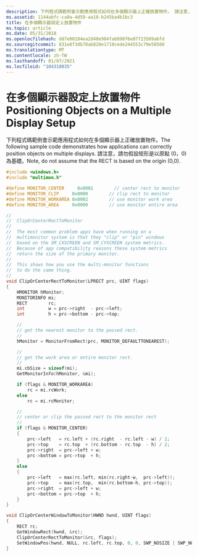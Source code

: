 ```yaml
---
description: 下列程式碼範例會示範應用程式如何在多個顯示器上正確放置物件。 請注意，請勿假設矩形是以原點 (0，0) 為基礎。
ms.assetid: 1144abfc-ca0a-4d59-aa18-b245ba4b1bc3
title: 在多個顯示器設定上放置物件
ms.topic: article
ms.date: 05/31/2018
ms.openlocfilehash: dd7e00104ea2d48e984fa6898f6e07f23509a6fd
ms.sourcegitcommit: 831e8f3db78ab820e1710cede244553c70e50500
ms.translationtype: MT
ms.contentlocale: zh-TW
ms.lasthandoff: 01/07/2021
ms.locfileid: "104318835"
---
```

# <a name="positioning-objects-on-a-multiple-display-setup"></a><span data-ttu-id="df063-104">在多個顯示器設定上放置物件</span><span class="sxs-lookup"><span data-stu-id="df063-104">Positioning Objects on a Multiple Display Setup</span></span>

<span data-ttu-id="df063-105">下列程式碼範例會示範應用程式如何在多個顯示器上正確放置物件。</span><span class="sxs-lookup"><span data-stu-id="df063-105">The following sample code demonstrates how applications can correctly position objects on multiple displays.</span></span> <span data-ttu-id="df063-106">請注意，請勿假設矩形是以原點 (0，0) 為基礎。</span><span class="sxs-lookup"><span data-stu-id="df063-106">Note, do not assume that the RECT is based on the origin (0,0).</span></span>


```C++
#include <windows.h>
#include "multimon.h"    

#define MONITOR_CENTER     0x0001        // center rect to monitor 
#define MONITOR_CLIP     0x0000        // clip rect to monitor 
#define MONITOR_WORKAREA 0x0002        // use monitor work area 
#define MONITOR_AREA     0x0000        // use monitor entire area 

// 
//  ClipOrCenterRectToMonitor 
// 
//  The most common problem apps have when running on a 
//  multimonitor system is that they "clip" or "pin" windows 
//  based on the SM_CXSCREEN and SM_CYSCREEN system metrics. 
//  Because of app compatibility reasons these system metrics 
//  return the size of the primary monitor. 
// 
//  This shows how you use the multi-monitor functions 
//  to do the same thing. 
// 
void ClipOrCenterRectToMonitor(LPRECT prc, UINT flags)
{
    HMONITOR hMonitor;
    MONITORINFO mi;
    RECT        rc;
    int         w = prc->right  - prc->left;
    int         h = prc->bottom - prc->top;

    // 
    // get the nearest monitor to the passed rect. 
    // 
    hMonitor = MonitorFromRect(prc, MONITOR_DEFAULTTONEAREST);

    // 
    // get the work area or entire monitor rect. 
    // 
    mi.cbSize = sizeof(mi);
    GetMonitorInfo(hMonitor, &mi);

    if (flags & MONITOR_WORKAREA)
        rc = mi.rcWork;
    else
        rc = mi.rcMonitor;

    // 
    // center or clip the passed rect to the monitor rect 
    // 
    if (flags & MONITOR_CENTER)
    {
        prc->left   = rc.left + (rc.right  - rc.left - w) / 2;
        prc->top    = rc.top  + (rc.bottom - rc.top  - h) / 2;
        prc->right  = prc->left + w;
        prc->bottom = prc->top  + h;
    }
    else
    {
        prc->left   = max(rc.left, min(rc.right-w,  prc->left));
        prc->top    = max(rc.top,  min(rc.bottom-h, prc->top));
        prc->right  = prc->left + w;
        prc->bottom = prc->top  + h;
    }
}

void ClipOrCenterWindowToMonitor(HWND hwnd, UINT flags)
{
    RECT rc;
    GetWindowRect(hwnd, &rc);
    ClipOrCenterRectToMonitor(&rc, flags);
    SetWindowPos(hwnd, NULL, rc.left, rc.top, 0, 0, SWP_NOSIZE | SWP_NOZORDER | SWP_NOACTIVATE);
}
```



 

 



